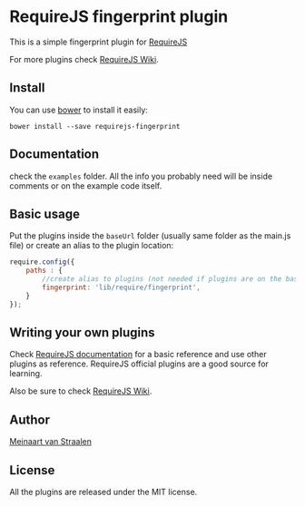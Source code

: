 # RequireJS fingerprint plugin

This is a simple fingerprint plugin for [RequireJS](http://requirejs.org/)

For more plugins check [RequireJS Wiki](https://github.com/jrburke/requirejs/wiki/Plugins).


## Install

You can use [bower](http://bower.io/) to install it easily:

```
bower install --save requirejs-fingerprint
```

## Documentation

check the `examples` folder. All the info you probably need will be inside
comments or on the example code itself.

## Basic usage

Put the plugins inside the `baseUrl` folder (usually same folder as the main.js
file) or create an alias to the plugin location:

```js
require.config({
    paths : {
        //create alias to plugins (not needed if plugins are on the baseUrl)
        fingerprint: 'lib/require/fingerprint',
    }
});
```


## Writing your own plugins

Check [RequireJS documentation](http://requirejs.org/docs/plugins.html) for
a basic reference and use other plugins as reference. RequireJS official
plugins are a good source for learning.

Also be sure to check [RequireJS Wiki](https://github.com/jrburke/requirejs/wiki/Plugins).

## Author

[Meinaart van Straalen](http://github.com/meinaart/)

## License

All the plugins are released under the MIT license.